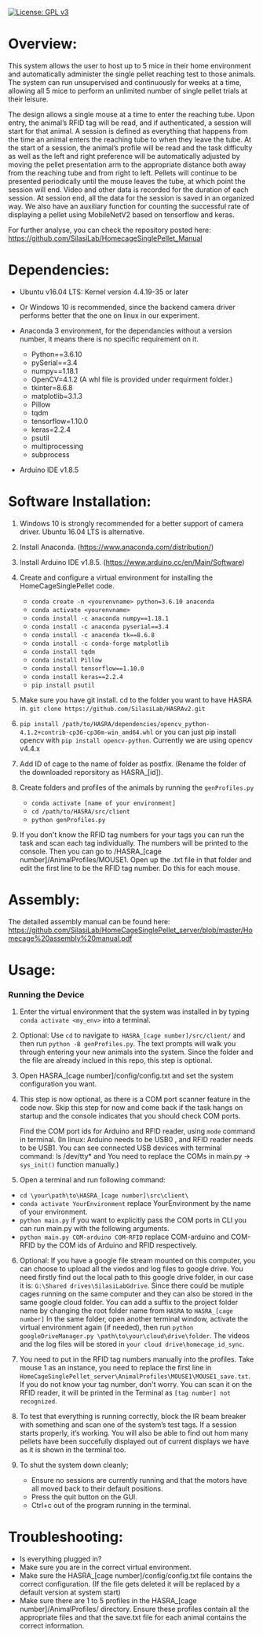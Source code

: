 [![License: GPL v3](https://img.shields.io/badge/License-GPLv3-blue.svg)](https://www.gnu.org/licenses/gpl-3.0)
# **Overview**:

This system allows the user to host up to 5 mice in their home environment and automatically administer the single pellet reaching test to those animals. The system can run unsupervised and continuously for weeks at a time, allowing all 5 mice to perform an unlimited number of single pellet trials at their leisure. 

The design allows a single mouse at a time to enter the reaching tube. Upon entry, the animal’s RFID tag will be read, and if authenticated, a session will start for that animal. A session is defined as everything that happens from the time an animal enters the reaching tube to when they leave the tube. At the start of a session, the animal’s profile will be read and the task difficulty as well as the left and right preference will be automatically adjusted by moving the pellet presentation arm to the appropriate distance both away from the reaching tube and from right to left. Pellets will continue to be presented periodically until the mouse leaves the tube, at which point the session will end. Video and other data is recorded for the duration of each session. At session end, all the data for the session is saved in an organized way. We also have an auxiliary function for counting the successful rate of displaying a pellet using MobileNetV2 based on tensorflow and keras.

For further analyse, you can check the repository posted here:
https://github.com/SilasiLab/HomecageSinglePellet_Manual





# **Dependencies:**
* Ubuntu v16.04 LTS: Kernel version 4.4.19-35 or later
* Or Windows 10 is recommended, since the backend camera driver performs better that the one on linux in our experiment.
* Anaconda 3 environment, for the dependancies without a version number, it means there is no specific requirement on it. 
	* Python==3.6.10
	* pySerial==3.4	
	* numpy==1.18.1
	* OpenCV=4.1.2 (A whl file is provided under requirment folder.)
	* tkinter=8.6.8
	* matplotlib=3.1.3
	* Pillow
	* tqdm
	* tensorflow=1.10.0
	* keras=2.2.4
	* psutil
	* multiprocessing
	* subprocess
	
* Arduino IDE v1.8.5

# **Software Installation:**
1. Windows 10 is strongly recommended for a better support of camera driver. Ubuntu 16.04 LTS is alternative.
2. Install Anaconda. (https://www.anaconda.com/distribution/)
3. Install Arduino IDE v1.8.5. (https://www.arduino.cc/en/Main/Software)
	
4. Create and configure a virtual environment for installing the HomeCageSinglePellet code.
	- `conda create -n <yourenvname> python=3.6.10 anaconda`
	- `conda activate <yourenvname>`
	- `conda install -c anaconda numpy==1.18.1`
	- `conda install -c anaconda pyserial==3.4`
	- `conda install -c anaconda tk==8.6.8`
	- `conda install -c conda-forge matplotlib`
	- `conda install tqdm`
	- `conda install Pillow`
	- `conda install tensorflow==1.10.0`
	- `conda install keras==2.2.4`
	- `pip install psutil`
	

5. Make sure you have git install. cd to the folder you want to have HASRA in.
   `git clone https://github.com/SilasiLab/HASRAv2.git`
6. `pip install /path/to/HASRA/dependencies/opencv_python-4.1.2+contrib-cp36-cp36m-win_amd64.whl` or you can just pip install
   opencv with `pip install opencv-python`. Currently we are using opencv v4.4.x
7. Add ID of cage to the name of folder as postfix. (Rename the folder of the downloaded reporsitory as HASRA_[id]).
8. Create folders and profiles of the animals by running the  `genProfiles.py `
	- `conda activate [name of your environment]`
	- `cd /path/to/HASRA/src/client`
	- `python genProfiles.py`
9. If you don't know the RFID tag numbers for your tags you can run the task and scan each tag individually.
   The numbers will be printed to the console. Then you can go to /HASRA_[cage number]/AnimalProfiles/MOUSE1.
   Open up the .txt file in that folder and edit the first line to be the RFID tag number. Do this for each mouse.


# **Assembly:**

The detailed assembly manual can be found here:
https://github.com/SilasiLab/HomeCageSinglePellet_server/blob/master/Homecage%20assembly%20manual.pdf


# **Usage**:
### **Running the Device**
1. Enter the virtual environment that the system was installed in by typing `conda activate <my_env>` into a terminal.

2. Optional: Use `cd` to navigate to` HASRA_[cage number]/src/client/` and then run `python -B genProfiles.py`. The text prompts will walk you through entering your new animals into the system. Since the folder and the file are already inclued in this repo, this step is optional.

3. Open HASRA_[cage number]/config/config.txt and set the system configuration you want.

4. This step is now optional, as there is a COM port scanner feature in the code now.
   Skip this step for now and come back if the task hangs on startup and the console
   indicates that you should check COM ports.
   
   Find the COM port ids for Arduino and RFID reader, using `mode` command in terminal.
   (In linux: Arduino needs to be USB0 , and RFID reader needs to be USB1. You can see connected USB devices with terminal command:
   ls /dev/tty* and You need to replace the COMs in main.py -> `sys_init()` function manually.) 
  
5. Open a terminal and run following command:
* `cd \your\path\to\HASRA_[cage number]\src\client\`
* `conda activate YourEnvironment` replace YourEnvironment by the name of your environment.
* `python main.py`
   if you want to explicitly pass the COM ports in CLI you can run main.py with the following arguments.
* `python main.py COM-arduino COM-RFID` replace COM-arduino and COM-RFID by the COM ids of Arduino and RFID respectively.


6. Optional: If you have a google file stream mounted on this computer, you can choose to upload all the viedos and log files to google drive. You need firstly find out the local path to this google drive folder, in our case it is: `G:\Shared drives\SilasiLabGdrive`.
Since there could be mutiple cages running on the same computer and they can also be stored in the same google cloud folder. You can add a suffix to the project folder name by changing the root folder name from `HASRA` to `HASRA_[cage number]` 
In the same folder, open another terminal window, activate the virtual environment again (if needed), then run `python googleDriveManager.py \path\to\your\cloud\drive\folder`.
The videos and the log files will be stored in `your cloud drive\homecage_id_sync`.

7. You need to put in the RFID tag numbers manually into the profiles. Take mouse 1 as an instance, you need to replace the first line in `HomeCageSinglePellet_server\AnimalProfiles\MOUSE1\MOUSE1_save.txt`. If you do not know your tag number, don't worry. You can scan it on the RFID reader, it will be printed in the Terminal as `[tag number] not recognized`.

8. To test that everything is running correctly, block the IR beam breaker with something
	and scan one of the system’s test tags. If a session starts properly, it’s working. You will also be able to find out hom many pellets have been succefully displayed out of current displays we have as it is shown in the terminal too. 

9. To shut the system down cleanly; 

	- Ensure no sessions are currently running and that the motors have all moved back to their default positions. 
	- Press the quit button on the GUI.
	- Ctrl+c out of the program running in the terminal.


# **Troubleshooting**:

* Is everything plugged in?
* Make sure you are in the correct virtual environment.
* Make sure the HASRA_[cage number]/config/config.txt file contains the correct configuration. (If the file gets deleted it will be replaced by a default version at system start)
* Make sure there are 1 to 5 profiles in the HASRA_[cage number]/AnimalProfiles/ directory. Ensure these profiles contain all the appropriate files and that the save.txt file for each animal contains the correct information. 
